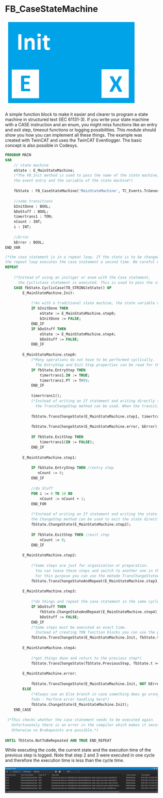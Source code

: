 
# FB_CaseStateMachine

![alt text](https://github.com/FellowWithLaptop/FB_CaseStateMachine/blob/fbd3ddd37be86def557bec65cdec209f48f872f0/Icon.png?raw=true)

A simple function block to make it easier and clearer to program a state machine in structured text (IEC 61131-3).  If you write your state machine with a CASE instruction and an enum, you might miss functions like an entry and exit step, timeout functions or logging possibilities.  This module should show you how you can implement all these things.  The example was created with TwinCAT and uses the TwinCAT Eventlogger. The basic concept is also possible in Codesys. 
``` pascal
PROGRAM MAIN
VAR
    // state machine
    eState : E_MainStateMachine;
    (*The FB_Init method is used to pass the name of the state machine,
    the event entry and the variable of the state machine*)
    
    fbState : FB_CaseStateMachine('MainStateMachine', TC_Events.TcGeneralAdsEventClass.Pending, eState);

    //some transitions
    bInitDone : BOOL;
    bDoStuff : BOOL;
    timertrans1 : TON;
    nCount : INT;
    i : INT;

    //Error
    bError : BOOL;  
END_VAR
```
``` pascal
(*the case statement is in a repeat loop. If the state is to be changed in the same cycle,
the repeat loop executes the case statement a second time. Be careful when using this function*)
REPEAT

    (*Instead of using an initiger or enum with the Case statement,
      the CyclicCase statement is executed. This is used to pass the step name.*)
    CASE fbState.CyclicCase(TO_STRING(eState)) OF
        E_MainStateMachine.Init:
            
            (*As with a traditional state machine, the state variable can be written to directly*)
            IF bInitDone THEN
                eState := E_MainStateMachine.step0;
                bInitDone := FALSE;
            END_IF
            IF bDoStuff THEN
                eState := E_MainStateMachine.step4;
                bDoStuff := FALSE;
            END_IF
    
        E_MainStateMachine.step0:
            (*Many operations do not have to be performed cyclically.
              The EntryStep and Exit Step properties can be read for this purpose.*)
            IF fbState.EntryStep THEN
                timertrans1.IN := TRUE;
                timertrans1.PT := T#5S;
            END_IF
    
            timertrans1();
            (*Instead of writing an If statement and writing directly to the state variable,
              the TransChangeStep method can be used. When the transition becomes true, the state is changed.*)
              
            fbState.TransChangeState(E_MainStateMachine.step1, timertrans1.Q);
            
            fbState.TransChangeState(E_MainStateMachine.error, bError);
    
            IF fbState.ExitStep THEN
                timertrans1(IN := FALSE);
            END_IF
    
        E_MainStateMachine.step1:
   
            IF fbState.EntryStep THEN //entry step
               nCount := 0;
            END_IF
    
            //do Stuff
            FOR i := 0 TO 10 DO
                nCount := nCount + 1;
            END_FOR
            
            (*Instead of writing an If statement and writing the state variable directly,
            the ChangeStep method can be used to exit the state directly*)
            fbState.ChangeState(E_MainStateMachine.step2);
    
            IF fbState.ExitStep THEN //exit step
                nCount := 0;
            END_IF 
    
        E_MainStateMachine.step2:
        
            (*Some steps are just for organization or preparation.
              You can leave these steps and switch to another one in the same cycle.
              For this purpose you can use the mehode TransChangeStateAndRepeat.*)
            fbState.TransChangeStateAndRepeat(E_MainStateMachine.step3, TRUE);
           
        E_MainStateMachine.step3:
               
            (*do things and repeat the case statement in the same cycle*)
            IF bDoStuff THEN
                fbState.ChangeStateAndRepeat(E_MainStateMachine.step4);
                bDoStuff := FALSE;
            END_IF
            (*Some steps must be executed an exact time.
              Instead of creating TON function blocks you can use the property t.*)
            fbState.TransChangeState(E_MainStateMachine.Init, fbState.t >= T#5S);
            
        E_MainStateMachine.step4:
        
            (*get things done and return to the previous step*)
            fbState.TransChangeState(fbState.PreviousStep, fbState.t >= T#3S);    
        
        E_MainStateMachine.error:
    
            fbState.TransChangeState(E_MainStateMachine.Init, NOT bError);
        ELSE
            (*Always use an Else branch in case something does go wrong ;)
            Todo : Perform error handling here*)
            fbState.ChangeState(E_MainStateMachine.Init);    
    END_CASE
    
 (*This checks whether the case statement needs to be executed again.
   Unfortunately there is an error in the compiler which makes it necessary to add an "And True".
   Otherwise no Brakepoints are possible.*)
      
UNTIL fbState.NotToBeRepeated AND TRUE END_REPEAT
```

While executing the code, the current state and the execution time of the previous step is logged.
Note that step 2 and 3 were executed in one cycle and therefore the execution time is less than the cycle time.

![alt text](https://github.com/FellowWithLaptop/FB_CaseStateMachine/blob/4897f6d4fc89761bb30042eedbef254c7fd7f920/LoggedEvents.png?raw=true)

